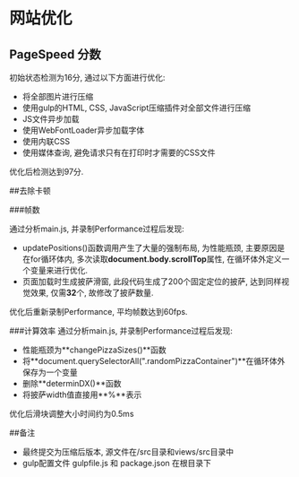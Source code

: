 # 网站优化

## PageSpeed 分数

初始状态检测为16分, 通过以下方面进行优化:

* 将全部图片进行压缩
* 使用gulp的HTML, CSS, JavaScript压缩插件对全部文件进行压缩
* JS文件异步加载
* 使用WebFontLoader异步加载字体
* 使用内联CSS
* 使用媒体查询, 避免请求只有在打印时才需要的CSS文件

优化后检测达到97分.

##去除卡顿

###帧数

通过分析main.js, 并录制Performance过程后发现:

* updatePositions()函数调用产生了大量的强制布局, 为性能瓶颈, 主要原因是在for循环体内, 多次读取**document.body.scrollTop**属性, 在循环体外定义一个变量来进行优化.
* 页面加载时生成披萨滑窗, 此段代码生成了200个固定定位的披萨, 达到同样视觉效果, 仅需**32**个, 故修改了披萨数量.

优化后重新录制Performance, 平均帧数达到60fps.

###计算效率
通过分析main.js, 并录制Performance过程后发现:

* 性能瓶颈为**changePizzaSizes()**函数
* 将**document.querySelectorAll(".randomPizzaContainer")**在循环体外保存为一个变量
* 删除**determinDX()**函数
* 将披萨width值直接用**%**表示

优化后滑块调整大小时间约为0.5ms

##备注
* 最终提交为压缩后版本, 源文件在/src目录和views/src目录中
* gulp配置文件 gulpfile.js 和 package.json 在根目录下